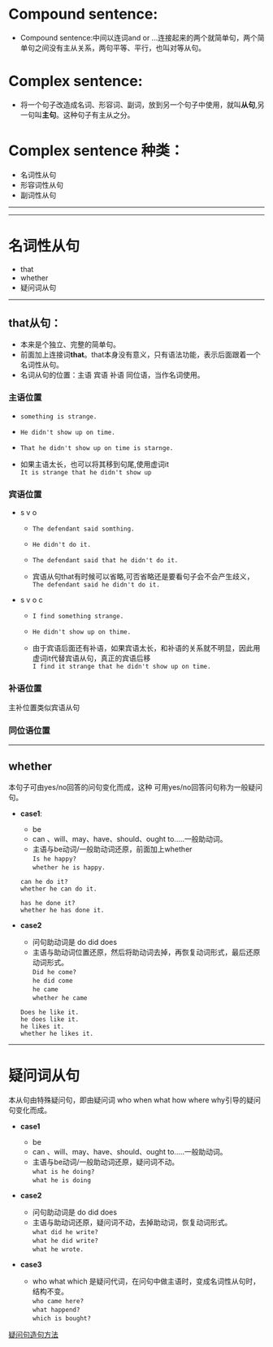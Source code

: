 # Compound sentence:
* Compound sentence:中间以连词and or ...连接起来的两个就简单句，两个简单句之间没有主从关系，两句平等、平行，也叫对等从句。  

# Complex sentence:
* 将一个句子改造成名词、形容词、副词，放到另一个句子中使用，就叫**从句**,另一句叫**主句**。这种句子有主从之分。

# Complex sentence 种类：
* 名词性从句
* 形容词性从句
* 副词性从句  
***  
***
# 名词性从句
* that
* whether
* 疑问词从句
***
## that从句：   
* 本来是个独立、完整的简单句。
* 前面加上连接词**that**。that本身没有意义，只有语法功能，表示后面跟着一个名词性从句。
* 名词从句的位置：主语 宾语 补语 同位语，当作名词使用。  

### 主语位置
* `something is strange.`

* `He didn't show up on time.`

* `That he didn't show up on time is starnge.`

* 如果主语太长，也可以将其移到句尾,使用虚词it  
 `It is strange that he didn't show up`  

### 宾语位置
* s v o

    * `The defendant said somthing.`

    * `He didn't do it.`

    * `The defendant said that he didn't do it.`
    
    * 宾语从句that有时候可以省略,可否省略还是要看句子会不会产生歧义，
     `The defendant said he didn't do it.`
     
* s v o c  

    * `I find something strange.`
    
    * `He didn't show up on thime.` 
    
    * 由于宾语后面还有补语，如果宾语太长，和补语的关系就不明显，因此用虚词it代替宾语从句，真正的宾语后移  
`I find it strange that he didn't show up on time.`  

### 补语位置
主补位置类似宾语从句

### 同位语位置  


***


## whether
本句子可由yes/no回答的问句变化而成，这种
可用yes/no回答问句称为一般疑问句。
* **case1**:
    * be
    * can 、will、may、have、should、ought to.....一般助动词。
    * 主语与be动词/一般助动词还原，前面加上whether  
    `Is he happy?`  
    `whether he is happy.`
    
    `can he do it?`  
    `whether he can do it.`
    
    `has he done it?`  
    `whether he has done it.`
    
* **case2**
    * 问句助动词是 do did does
    * 主语与助动词位置还原，然后将助动词去掉，再恢复动词形式，最后还原动词形式。  
    `Did he come?`  
    `he did come`  
    `he came`  
    `whether he came`  
    
    `Does he like it.`  
    `he does like it.`  
    `he likes it.`  
    `whether he likes it.`
***
# 疑问词从句
本从句由特殊疑问句，即由疑问词 who when what how where why引导的疑问句变化而成。

* **case1**
    * be
    * can 、will、may、have、should、ought to.....一般助动词。
    * 主语与be动词/一般助动词还原，疑问词不动。  
    `what is he doing?`  
    `what he is doing`
    
* **case2**
    * 问句助动词是 do did does
    * 主语与助动词还原，疑问词不动，去掉助动词，恢复动词形式。  
    `what did he write?`  
    `what he did write?`  
    `what he wrote.`  
* **case3**
    * who what which 是疑问代词，在问句中做主语时，变成名词性从句时，结构不变。  
    `who came here?`  
    `what happend?`  
    `which is bought?`  

<a href="./疑问句造句方法.md">疑问句造句方法</a>
    
    
    